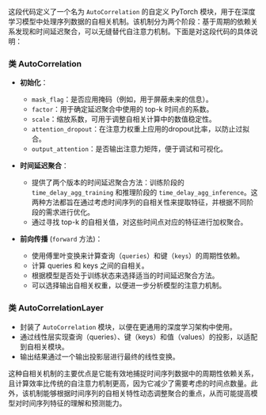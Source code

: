 这段代码定义了一个名为 `AutoCorrelation` 的自定义 PyTorch 模块，用于在深度学习模型中处理序列数据的自相关机制。该机制分为两个阶段：基于周期的依赖关系发现和时间延迟聚合，可以无缝替代自注意力机制。下面是对这段代码的具体说明：

### 类 AutoCorrelation

- **初始化**：
  - `mask_flag`：是否应用掩码（例如，用于屏蔽未来的信息）。
  - `factor`：用于确定延迟聚合中使用的 top-k 时间点的系数。
  - `scale`：缩放系数，可用于调整自相关计算中的数值稳定性。
  - `attention_dropout`：在注意力权重上应用的dropout比率，以防止过拟合。
  - `output_attention`：是否输出注意力矩阵，便于调试和可视化。

- **时间延迟聚合**：
  - 提供了两个版本的时间延迟聚合方法：训练阶段的 `time_delay_agg_training` 和推理阶段的 `time_delay_agg_inference`。这两种方法都旨在通过考虑时间序列的自相关性来提取特征，并根据不同阶段的需求进行优化。
  - 通过寻找 top-k 的自相关值，对这些时间点对应的特征进行加权聚合。

- **前向传播** (`forward` 方法)：
  - 使用傅里叶变换来计算查询（`queries`）和键（`keys`）的周期性依赖。
  - 计算 queries 和 keys 之间的自相关。
  - 根据模型是否处于训练状态来选择适当的时间延迟聚合方法。
  - 可以选择输出自相关权重，以便进一步分析模型的注意力机制。

### 类 AutoCorrelationLayer

- 封装了 `AutoCorrelation` 模块，以便在更通用的深度学习架构中使用。
- 通过线性层实现查询（queries）、键（keys）和值（values）的投影，以适配到自相关模块。
- 输出结果通过一个输出投影层进行最终的线性变换。

这种自相关机制的主要优点是它能有效地捕捉时间序列数据中的周期性依赖关系，且计算效率比传统的自注意力机制更高，因为它减少了需要考虑的时间点数量。此外，该机制能够根据时间序列的自相关特性动态调整聚合的重点，从而可能提高模型对时间序列特征的理解和预测能力。
